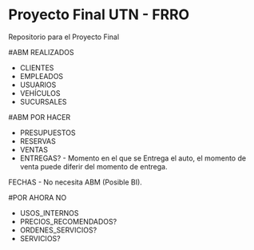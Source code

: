 # Proyecto Final UTN - FRRO 
Repositorio para el Proyecto Final


#ABM REALIZADOS

* CLIENTES 
* EMPLEADOS 
* USUARIOS 
* VEHÍCULOS
* SUCURSALES

#ABM POR HACER

* PRESUPUESTOS
* RESERVAS
* VENTAS
* ENTREGAS? - Momento en el que se Entrega el auto, el momento de venta puede diferir del momento de entrega.


FECHAS - No necesita ABM (Posible BI).

#POR AHORA NO 
* USOS_INTERNOS
* PRECIOS_RECOMENDADOS?
* ORDENES_SERVICIOS? 
* SERVICIOS? 